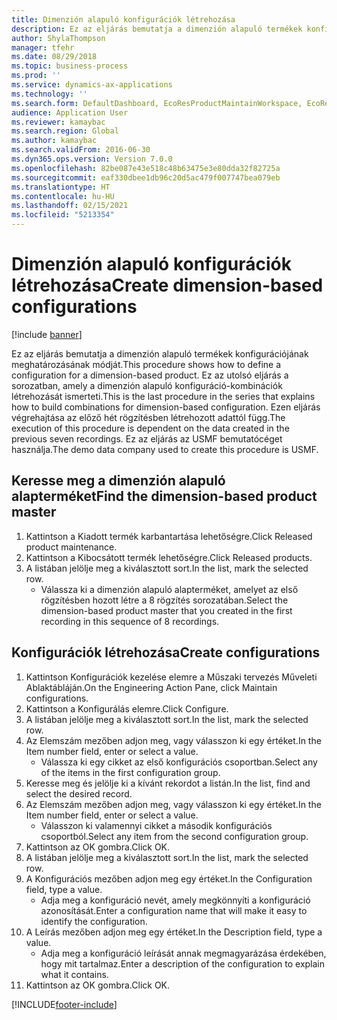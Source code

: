 ```yaml
---
title: Dimenzión alapuló konfigurációk létrehozása
description: Ez az eljárás bemutatja a dimenzión alapuló termékek konfigurációjának meghatározásának módját.
author: ShylaThompson
manager: tfehr
ms.date: 08/29/2018
ms.topic: business-process
ms.prod: ''
ms.service: dynamics-ax-applications
ms.technology: ''
ms.search.form: DefaultDashboard, EcoResProductMaintainWorkspace, EcoResProductOpenCasesFormPart, EcoResProductDetailsExtended, EcoResDimensionBasedConfiguration, ConfigChooseFromRoute, ConfigChooseFromGroup, ConfigChoiceApprove
audience: Application User
ms.reviewer: kamaybac
ms.search.region: Global
ms.author: kamaybac
ms.search.validFrom: 2016-06-30
ms.dyn365.ops.version: Version 7.0.0
ms.openlocfilehash: 82be087e43e518c48b63475e3e80dda32f82725a
ms.sourcegitcommit: eaf330dbee1db96c20d5ac479f007747bea079eb
ms.translationtype: HT
ms.contentlocale: hu-HU
ms.lasthandoff: 02/15/2021
ms.locfileid: "5213354"
---
```

# <a name="create-dimension-based-configurations"></a><span data-ttu-id="d9ba0-103">Dimenzión alapuló konfigurációk létrehozása</span><span class="sxs-lookup"><span data-stu-id="d9ba0-103">Create dimension-based configurations</span></span>

[!include [banner](../../includes/banner.md)]

<span data-ttu-id="d9ba0-104">Ez az eljárás bemutatja a dimenzión alapuló termékek konfigurációjának meghatározásának módját.</span><span class="sxs-lookup"><span data-stu-id="d9ba0-104">This procedure shows how to define a configuration for a dimension-based product.</span></span> <span data-ttu-id="d9ba0-105">Ez az utolsó eljárás a sorozatban, amely a dimenzión alapuló konfiguráció-kombinációk létrehozását ismerteti.</span><span class="sxs-lookup"><span data-stu-id="d9ba0-105">This is the last procedure in the series that explains how to build combinations for dimension-based configuration.</span></span> <span data-ttu-id="d9ba0-106">Ezen eljárás végrehajtása az előző hét rögzítésben létrehozott adattól függ.</span><span class="sxs-lookup"><span data-stu-id="d9ba0-106">The execution of this procedure is dependent on the data created in the previous seven recordings.</span></span> <span data-ttu-id="d9ba0-107">Ez az eljárás az USMF bemutatócéget használja.</span><span class="sxs-lookup"><span data-stu-id="d9ba0-107">The demo data company used to create this procedure is USMF.</span></span>


## <a name="find-the-dimension-based-product-master"></a><span data-ttu-id="d9ba0-108">Keresse meg a dimenzión alapuló alapterméket</span><span class="sxs-lookup"><span data-stu-id="d9ba0-108">Find the dimension-based product master</span></span>
1. <span data-ttu-id="d9ba0-109">Kattintson a Kiadott termék karbantartása lehetőségre.</span><span class="sxs-lookup"><span data-stu-id="d9ba0-109">Click Released product maintenance.</span></span>
2. <span data-ttu-id="d9ba0-110">Kattintson a Kibocsátott termék lehetőségre.</span><span class="sxs-lookup"><span data-stu-id="d9ba0-110">Click Released products.</span></span>
3. <span data-ttu-id="d9ba0-111">A listában jelölje meg a kiválasztott sort.</span><span class="sxs-lookup"><span data-stu-id="d9ba0-111">In the list, mark the selected row.</span></span>
    * <span data-ttu-id="d9ba0-112">Válassza ki a dimenzión alapuló alapterméket, amelyet az első rögzítésben hozott létre a 8 rögzítés sorozatában.</span><span class="sxs-lookup"><span data-stu-id="d9ba0-112">Select the dimension-based product master that you created in the first recording in this sequence of 8 recordings.</span></span>  

## <a name="create-configurations"></a><span data-ttu-id="d9ba0-113">Konfigurációk létrehozása</span><span class="sxs-lookup"><span data-stu-id="d9ba0-113">Create configurations</span></span>
1. <span data-ttu-id="d9ba0-114">Kattintson Konfigurációk kezelése elemre a Műszaki tervezés Műveleti Ablaktábláján.</span><span class="sxs-lookup"><span data-stu-id="d9ba0-114">On the Engineering Action Pane, click Maintain configurations.</span></span>
2. <span data-ttu-id="d9ba0-115">Kattintson a Konfigurálás elemre.</span><span class="sxs-lookup"><span data-stu-id="d9ba0-115">Click Configure.</span></span>
3. <span data-ttu-id="d9ba0-116">A listában jelölje meg a kiválasztott sort.</span><span class="sxs-lookup"><span data-stu-id="d9ba0-116">In the list, mark the selected row.</span></span>
4. <span data-ttu-id="d9ba0-117">Az Elemszám mezőben adjon meg, vagy válasszon ki egy értéket.</span><span class="sxs-lookup"><span data-stu-id="d9ba0-117">In the Item number field, enter or select a value.</span></span>
    * <span data-ttu-id="d9ba0-118">Válassza ki egy cikket az első konfigurációs csoportban.</span><span class="sxs-lookup"><span data-stu-id="d9ba0-118">Select any of the items in the first configuration group.</span></span>  
5. <span data-ttu-id="d9ba0-119">Keresse meg és jelölje ki a kívánt rekordot a listán.</span><span class="sxs-lookup"><span data-stu-id="d9ba0-119">In the list, find and select the desired record.</span></span>
6. <span data-ttu-id="d9ba0-120">Az Elemszám mezőben adjon meg, vagy válasszon ki egy értéket.</span><span class="sxs-lookup"><span data-stu-id="d9ba0-120">In the Item number field, enter or select a value.</span></span>
    * <span data-ttu-id="d9ba0-121">Válasszon ki valamennyi cikket a második konfigurációs csoportból.</span><span class="sxs-lookup"><span data-stu-id="d9ba0-121">Select any item from the second configuration group.</span></span>  
7. <span data-ttu-id="d9ba0-122">Kattintson az OK gombra.</span><span class="sxs-lookup"><span data-stu-id="d9ba0-122">Click OK.</span></span>
8. <span data-ttu-id="d9ba0-123">A listában jelölje meg a kiválasztott sort.</span><span class="sxs-lookup"><span data-stu-id="d9ba0-123">In the list, mark the selected row.</span></span>
9. <span data-ttu-id="d9ba0-124">A Konfigurációs mezőben adjon meg egy értéket.</span><span class="sxs-lookup"><span data-stu-id="d9ba0-124">In the Configuration field, type a value.</span></span>
    * <span data-ttu-id="d9ba0-125">Adja meg a konfiguráció nevét, amely megkönnyíti a konfiguráció azonosítását.</span><span class="sxs-lookup"><span data-stu-id="d9ba0-125">Enter a configuration name that will make it easy to identify the configuration.</span></span>  
10. <span data-ttu-id="d9ba0-126">A Leírás mezőben adjon meg egy értéket.</span><span class="sxs-lookup"><span data-stu-id="d9ba0-126">In the Description field, type a value.</span></span>
    * <span data-ttu-id="d9ba0-127">Adja meg a konfiguráció leírását annak megmagyarázása érdekében, hogy mit tartalmaz.</span><span class="sxs-lookup"><span data-stu-id="d9ba0-127">Enter a description of the configuration to explain what it contains.</span></span>  
11. <span data-ttu-id="d9ba0-128">Kattintson az OK gombra.</span><span class="sxs-lookup"><span data-stu-id="d9ba0-128">Click OK.</span></span>



[!INCLUDE[footer-include](../../../includes/footer-banner.md)]